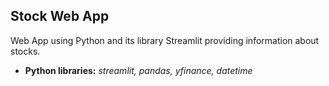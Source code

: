 ## Stock Web App

Web App using Python and its library Streamlit providing information about stocks.

* **Python libraries:** *streamlit, pandas, yfinance, datetime*
